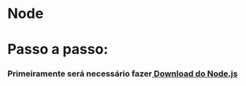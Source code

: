 # Node
<h1>Passo a passo:</h1>
<h3>Primeiramente será necessário fazer<a href="https://nodejs.org/en/download/"> Download do Node.js</a></h3> 


